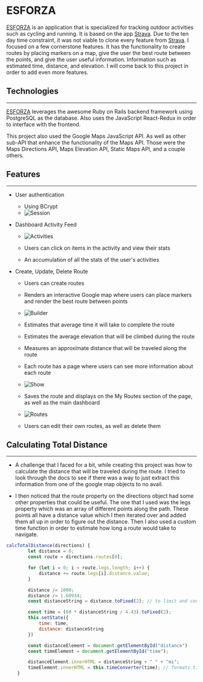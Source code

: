 # **ESFORZA**


[ESFORZA](https://esforza.herokuapp.com/) is an application that is specialized for tracking outdoor activities such as cycling and running. It is based on the app [Strava](https://www.strava.com/). Due to the ten day time constraint, it was not viable to clone every feature from [Strava](https://www.strava.com/). I focused on a few cornerstone features. It has the functionality to create routes by placing markers on a map, give the user the best route between the points, and give the user useful information. Information such as estimated time, distance, and elevation. I will come back to this project in order to add even more features.

## Technologies
------------------------------------------------------------
[ESFORZA](https://esforza.herokuapp.com/) leverages the awesome Ruby on Rails backend framework using PostgreSQL as the database. Also uses the JavaScript React-Redux in order to interface with the frontend.

This project also used the Google Maps JavaScript API. As well as other sub-API that enhance the functionality of the Maps API. Those were the Maps Directions API, Maps Elevation API, Static Maps API, and a couple others.

## Features
------------------------------------------------------------
- User authentication
    - Using BCrypt
    - ![Session](https://i.imgur.com/n1CRQ6W.png)


- Dashboard Activity Feed
    - ![Activities](https://i.imgur.com/YE9gxmb.png)
    - Users can click on items in the activity and view their stats

    - An accumulation of all the stats of the user's activities 

- Create, Update, Delete Route
    - Users can create routes

    - Renders an interactive Google map where users can place markers and render the best route between points

    - ![Builder](https://i.imgur.com/7Ir3vN8.png)

    - Estimates that average time it will take to complete the route

    - Estimates the average elevation that will be climbed during the route

    - Measures an approximate distance that will be traveled along the route

    - Each route has a page where users can see more information about each route

    - ![Show](https://i.imgur.com/tLzfZWE.png)

    - Saves the route and displays on the My Routes section of the page, as well as the main dashboard

    - ![Routes](https://i.imgur.com/UnQXf0f.png)


    - Users can edit their own routes, as well as delete them

## Calculating Total Distance
------------------------------------------------------------

- A challenge that I faced for a bit, while creating this project was how to calculate the distance that will be traveled during the route. I tried to look through the docs to see if there was a way to just extract this information from one of the google map objects to no avail. 

- I then noticed that the route property on the directions object had some other properties that could be useful. The one that I used was the legs property which was an array of different points along the path. These points all have a distance value which I then iterated over and added them all up in order to figure out the distance. Then I also used a custom time function in order to estimate how long a route would take to navigate.

```JavaScript
calcTotalDistance(directions) {
        let distance = 0;
        const route = directions.routes[0];

        for (let i = 0; i < route.legs.length; i++) {
            distance += route.legs[i].distance.value;
        }

        distance /= 1000;
        distance /= 1.60934;
        const distanceString = distance.toFixed(2); // to limit and converts float into a string

        const time = (60 * distanceString / 4.43).toFixed(2);
        this.setState({
            time: time,
            distance: distanceString
        })

        const distanceElement = document.getElementById("distance")
        const timeElement = document.getElementById("time");

        distanceElement.innerHTML = distanceString + " " + "mi";
        timeElement.innerHTML = this.timeConverter(time); // formats time so that it appears nicer in the browser
    }
```